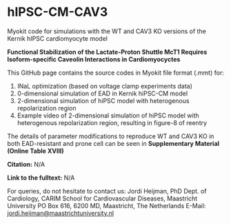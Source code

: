 # hIPSC-CM-CAV3
Myokit code for simulations with the WT and CAV3 KO versions of the Kernik hIPSC cardiomyocyte model

**Functional Stabilization of the Lactate-Proton Shuttle McT1 Requires Isoform-specific Caveolin Interactions in Cardiomyocyctes**

This GitHub page contains the source codes in Myokit file format (.mmt) for:

1. INaL optimization (based on voltage clamp experiments data)
2. 0-dimensional simulation of EAD in Kernik hiPSC-CM model
3. 2-dimensional simulation of hiPSC model with heterogenous repolarization region
4. Example video of 2-dimensional simulation of hiPSC model with heterogenous repolarization region, resulting in figure-8 of reentry

The details of parameter modifications to reproduce WT and CAV3 KO in both EAD-resistant and prone cell can be seen in **Supplementary Material (Online Table XVIII)**

**Citation:** N/A

**Link to the fulltext:** N/A

For queries, do not hesitate to contact us: Jordi Heijman, PhD Dept. of Cardiology, CARIM School for Cardiovascular Diseases, Maastricht University PO Box 616, 6200 MD, Maastricht, The Netherlands E-Mail: jordi.heijman@maastrichtuniversity.nl

